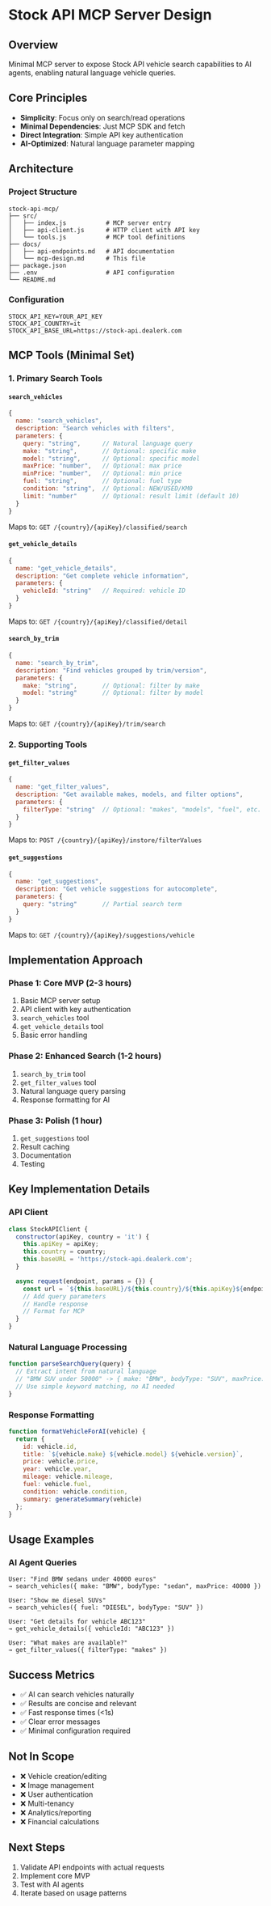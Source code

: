 # Stock API MCP Server Design

## Overview
Minimal MCP server to expose Stock API vehicle search capabilities to AI agents, enabling natural language vehicle queries.

## Core Principles
- **Simplicity**: Focus only on search/read operations
- **Minimal Dependencies**: Just MCP SDK and fetch
- **Direct Integration**: Simple API key authentication
- **AI-Optimized**: Natural language parameter mapping

## Architecture

### Project Structure
```
stock-api-mcp/
├── src/
│   ├── index.js           # MCP server entry
│   ├── api-client.js      # HTTP client with API key
│   └── tools.js           # MCP tool definitions
├── docs/
│   ├── api-endpoints.md   # API documentation
│   └── mcp-design.md      # This file
├── package.json
├── .env                   # API configuration
└── README.md
```

### Configuration
```env
STOCK_API_KEY=YOUR_API_KEY
STOCK_API_COUNTRY=it
STOCK_API_BASE_URL=https://stock-api.dealerk.com
```

## MCP Tools (Minimal Set)

### 1. Primary Search Tools

#### `search_vehicles`
```javascript
{
  name: "search_vehicles",
  description: "Search vehicles with filters",
  parameters: {
    query: "string",      // Natural language query
    make: "string",       // Optional: specific make
    model: "string",      // Optional: specific model
    maxPrice: "number",   // Optional: max price
    minPrice: "number",   // Optional: min price
    fuel: "string",       // Optional: fuel type
    condition: "string",  // Optional: NEW/USED/KM0
    limit: "number"       // Optional: result limit (default 10)
  }
}
```
Maps to: `GET /{country}/{apiKey}/classified/search`

#### `get_vehicle_details`
```javascript
{
  name: "get_vehicle_details",
  description: "Get complete vehicle information",
  parameters: {
    vehicleId: "string"   // Required: vehicle ID
  }
}
```
Maps to: `GET /{country}/{apiKey}/classified/detail`

#### `search_by_trim`
```javascript
{
  name: "search_by_trim",
  description: "Find vehicles grouped by trim/version",
  parameters: {
    make: "string",       // Optional: filter by make
    model: "string"       // Optional: filter by model
  }
}
```
Maps to: `GET /{country}/{apiKey}/trim/search`

### 2. Supporting Tools

#### `get_filter_values`
```javascript
{
  name: "get_filter_values",
  description: "Get available makes, models, and filter options",
  parameters: {
    filterType: "string"  // Optional: "makes", "models", "fuel", etc.
  }
}
```
Maps to: `POST /{country}/{apiKey}/instore/filterValues`

#### `get_suggestions`
```javascript
{
  name: "get_suggestions",
  description: "Get vehicle suggestions for autocomplete",
  parameters: {
    query: "string"       // Partial search term
  }
}
```
Maps to: `GET /{country}/{apiKey}/suggestions/vehicle`

## Implementation Approach

### Phase 1: Core MVP (2-3 hours)
1. Basic MCP server setup
2. API client with key authentication
3. `search_vehicles` tool
4. `get_vehicle_details` tool
5. Basic error handling

### Phase 2: Enhanced Search (1-2 hours)
1. `search_by_trim` tool
2. `get_filter_values` tool
3. Natural language query parsing
4. Response formatting for AI

### Phase 3: Polish (1 hour)
1. `get_suggestions` tool
2. Result caching
3. Documentation
4. Testing

## Key Implementation Details

### API Client
```javascript
class StockAPIClient {
  constructor(apiKey, country = 'it') {
    this.apiKey = apiKey;
    this.country = country;
    this.baseURL = 'https://stock-api.dealerk.com';
  }

  async request(endpoint, params = {}) {
    const url = `${this.baseURL}/${this.country}/${this.apiKey}${endpoint}`;
    // Add query parameters
    // Handle response
    // Format for MCP
  }
}
```

### Natural Language Processing
```javascript
function parseSearchQuery(query) {
  // Extract intent from natural language
  // "BMW SUV under 50000" -> { make: "BMW", bodyType: "SUV", maxPrice: 50000 }
  // Use simple keyword matching, no AI needed
}
```

### Response Formatting
```javascript
function formatVehicleForAI(vehicle) {
  return {
    id: vehicle.id,
    title: `${vehicle.make} ${vehicle.model} ${vehicle.version}`,
    price: vehicle.price,
    year: vehicle.year,
    mileage: vehicle.mileage,
    fuel: vehicle.fuel,
    condition: vehicle.condition,
    summary: generateSummary(vehicle)
  };
}
```

## Usage Examples

### AI Agent Queries
```
User: "Find BMW sedans under 40000 euros"
→ search_vehicles({ make: "BMW", bodyType: "sedan", maxPrice: 40000 })

User: "Show me diesel SUVs"
→ search_vehicles({ fuel: "DIESEL", bodyType: "SUV" })

User: "Get details for vehicle ABC123"
→ get_vehicle_details({ vehicleId: "ABC123" })

User: "What makes are available?"
→ get_filter_values({ filterType: "makes" })
```

## Success Metrics
- ✅ AI can search vehicles naturally
- ✅ Results are concise and relevant
- ✅ Fast response times (<1s)
- ✅ Clear error messages
- ✅ Minimal configuration required

## Not In Scope
- ❌ Vehicle creation/editing
- ❌ Image management
- ❌ User authentication
- ❌ Multi-tenancy
- ❌ Analytics/reporting
- ❌ Financial calculations

## Next Steps
1. Validate API endpoints with actual requests
2. Implement core MVP
3. Test with AI agents
4. Iterate based on usage patterns